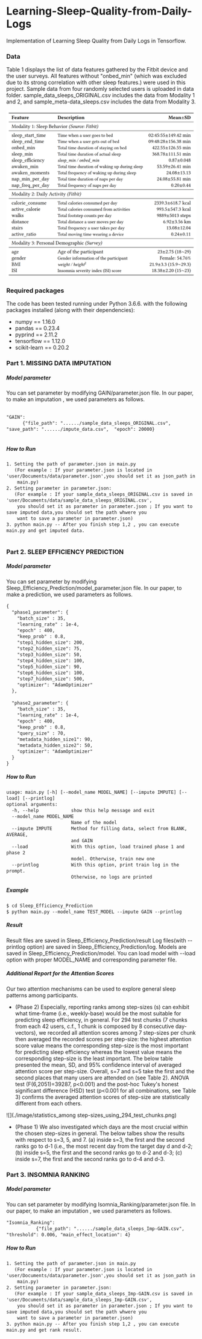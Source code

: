 # Learning-Sleep-Quality-from-Daily-Logs
Implementation of Learning Sleep Quality from Daily Logs in Tensorflow.

### Data
Table 1 displays the list of data features gathered by the Fitbit device and the user surveys. All features without "onbed_min" (which was excluded due to its strong correlation with other sleep features.) were used in this project. 
Sample data from four randomly selected users is uploaded in data folder. sample_data_sleeps_ORIGINAL.csv includes the data from Modality 1 and 2, and sample_meta-data_sleeps.csv includes the data from Modality 3.

![](./image/data_description.png)


### Required packages
The code has been tested running under Python 3.6.6. with the following packages installed (along with their dependencies):

- numpy == 1.16.0
- pandas == 0.23.4
- pyprind == 2.11.2
- tensorflow == 1.12.0
- scikit-learn == 0.20.2


### Part 1. MISSING DATA IMPUTATION
##### Model parameter
You can set parameter by modifying GAIN/parameter.json file. In our paper, to make an imputation , we used parameters as 
follows.

```

"GAIN": 
      {"file_path": "....../sample_data_sleeps_ORIGINAL.csv", "save_path": "....../impute_data.csv",  "epoch": 20000}
      
```

##### How to Run
```
1. Setting the path of parameter.json in main.py
   (For example : If your parameter.json is located in 'user/Documents/data/parameter.json',you should set it as json_path in 
    main.py)
2. Setting parameter in parameter.json:
   (For example : If your sample_data_sleeps_ORIGINAL.csv is saved in 'user/Documents/data/sample_data_sleeps_ORIGINAL.csv',
    you should set it as parameter in parameter.json ; If you want to save imputed data,you should set the path whwere you       
    want to save a parameter in parameter.json)
3. python main.py -- After you finish step 1,2 , you can execute main.py and get imputed data.
                   
``` 

### Part 2. SLEEP EFFICIENCY PREDICTION
##### Model parameter
You can set parameter by modifying Sleep_Efficiency_Prediction/model_parameter.json file. In our paper, to make a prediction, we used parameters as follows.

```
{
  "phase1_parameter": {
    "batch_size" : 35,
    "learning_rate" : 1e-4,
    "epoch" : 400,
    "keep_prob" : 0.8,
    "step1_hidden_size": 200,
    "step2_hidden_size": 75,
    "step3_hidden_size": 50,
    "step4_hidden_size": 100,
    "step5_hidden_size": 90,
    "step6_hidden_size": 100, 
    "step7_hidden_size": 500,
    "optimizer": "AdamOptimizer"
  },
  
  "phase2_parameter": {
    "batch_size" : 35,
    "learning_rate" : 1e-4,
    "epoch" : 400,
    "keep_prob" : 0.8,
    "query_size" : 70,
    "metadata_hidden_size1": 90,
    "metadata_hidden_size2": 50,
    "optimizer": "AdamOptimizer"
  }
}
```

##### How to Run
```
usage: main.py [-h] [--model_name MODEL_NAME] [--impute IMPUTE] [--load] [--printlog]
optional arguments:
  -h, --help            show this help message and exit
  --model_name MODEL_NAME
                        Name of the model
  --impute IMPUTE       Method for filling data, select from BLANK, AVERAGE,
                        and GAIN
  --load                With this option, load trained phase 1 and phase 2
                        model. Otherwise, train new one
  --printlog            With this option, print train log in the prompt.
                        Otherwise, no logs are printed

```

##### Example
```
$ cd Sleep_Efficiency_Prediction
$ python main.py --model_name TEST_MODEL --impute GAIN --printlog
```


##### Result
Result files are saved in Sleep_Efficiency_Prediction/result
Log files(with --printlog option) are saved in Sleep_Efficiency_Prediction/log.
Models are saved in Sleep_Efficiency_Prediction/model.
You can load model with --load option with proper MODEL_NAME and corresponding parameter file.


##### Additional Report for the Attention Scores
Our two attention mechanisms can be used to explore general sleep patterns among participants.

- (Phase 2) Especially, reporting ranks among step-sizes (s) can exhibit what time-frame (i.e., weekly-base) would be the most suitable for predicting sleep efficiency, in general. For 294 test chunks (7 chunks from each 42 users, c.f., 1 chunk is composed by 8 consecutive day-vectors), we recorded all attention scores among 7 step-sizes per chunk then averaged the recorded scores per step-size: the highest attention score value means the corresponding step-size is the most important for predicting sleep efficiency whereas the lowest value means the corresponding step-size is the least important. The below table presented the mean, SD, and 95% confidence interval of averaged attention score per step-size. Overall, s=7 and s=5 take the first and the second places that many users are attended on (see Table 2). ANOVA test (F(6,2051)=39287, p<0.001) and the post-hoc Tukey's honest significant difference (HSD) test (p<0.001 for all combinations, see Table 3) confirms the averaged attention scores of step-size are statistically different from each others.

![](./image/statistics_among step-sizes_using_294_test_chunks.png)

- (Phase 1) We also investigated which days are the most crucial within the chosen step-sizes in general. The below talbes show the results with respect to s=3, 5, and 7. (a) inside s=3, the first and the second ranks go to d-1 (i.e., the most recent day from the target day d and d-2; (b) inside s=5, the first and the second ranks go to d-2 and d-3; (c) inside s=7, the first and the second ranks go to d-4 and d-3.


### Part 3. INSOMNIA RANKING
##### Model parameter
You can set parameter by modifying Isomnia_Ranking/parameter.json file. In our paper, to make an imputation , we used 
parameters as follows.

```
"Isomnia_Ranking": 
           {"file_path": "....../sample_data_sleeps_Imp-GAIN.csv", "threshold": 0.006, "main_effect_location": 4}
```

##### How to Run
```
1. Setting the path of parameter.json in main.py
   (For example : If your parameter.json is located in 'user/Documents/data/parameter.json',you should set it as json_path in 
    main.py)
2. Setting parameter in parameter.json:
   (For example : If your sample_data_sleeps_Imp-GAIN.csv is saved in 'user/Documents/data/sample_data_sleeps_Imp-GAIN.csv',
    you should set it as parameter in parameter.json ; If you want to save imputed data,you should set the path whwere you       
    want to save a parameter in parameter.json)
3. python main.py -- After you finish step 1,2 , you can execute main.py and get rank result.

```

